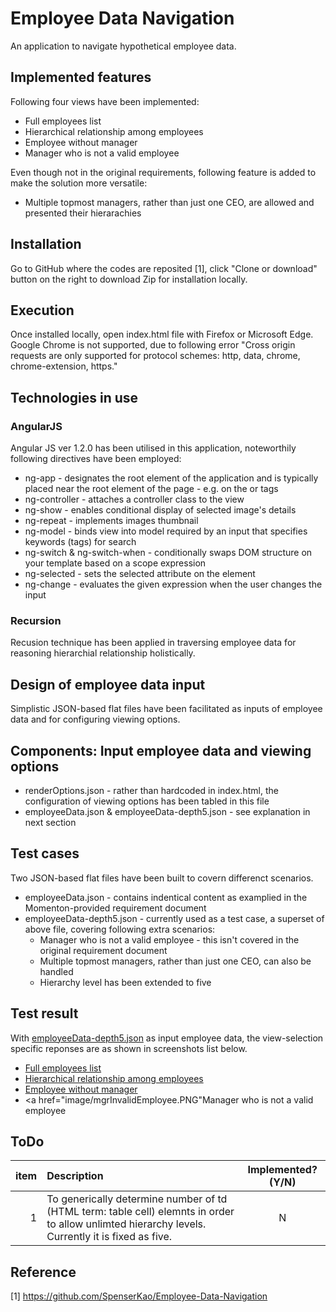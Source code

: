 # Employee Data Navigation
An application to navigate hypothetical employee data.

## Implemented features
Following four views have been implemented:
   - Full employees list
   - Hierarchical relationship among employees
   - Employee without manager
   - Manager who is not a valid employee

Even though not in the original requirements, following feature is added to make the solution more versatile:   
   - Multiple topmost managers, rather than just one CEO, are allowed and presented their hierarachies
   
## Installation
Go to GitHub where the codes are reposited [1], click "Clone or download" button on the right to download Zip for installation locally.

## Execution
Once installed locally, open index.html file with Firefox or Microsoft Edge.
Google Chrome is not supported, due to following error "Cross origin requests are only supported for protocol schemes: http, data, chrome, chrome-extension, https." 

## Technologies in use
### AngularJS
Angular JS ver 1.2.0 has been utilised in this application, noteworthily following directives have been employed:
   - ng-app - designates the root element of the application and is typically placed near the root element of the page - e.g. on the <body> or <html> tags
   - ng-controller - attaches a controller class to the view
   - ng-show - enables conditional display of selected image's details 
   - ng-repeat - implements images thumbnail
   - ng-model - binds view into model required by an input that specifies keywords (tags) for search
   - ng-switch & ng-switch-when - conditionally swaps DOM structure on your template based on a scope expression
   - ng-selected - sets the selected attribute on the element
   - ng-change - evaluates the given expression when the user changes the input

### Recursion
Recusion technique has been applied in traversing employee data for reasoning hierarchial relationship holistically.

## Design of employee data input
Simplistic JSON-based flat files have been facilitated as inputs of employee data and for configuring viewing options.

## Components: Input employee data and viewing options
   - renderOptions.json - rather than hardcoded in index.html, the configuration of viewing options has been tabled in this file
   - employeeData.json & employeeData-depth5.json - see explanation in next section 

## Test cases
Two JSON-based flat files have been built to covern differenct scenarios.
   - employeeData.json - contains indentical content as examplied in the Momenton-provided requirement document
   - employeeData-depth5.json - currently used as a test case, a superset of above file, covering following extra scenarios:
      - Manager who is not a valid employee - this isn't covered in the original requirement document
      - Multiple topmost managers, rather than just one CEO, can also be handled
      - Hierarchy level has been extended to five

## Test result
With <a href="employeeData-depth5.json">employeeData-depth5.json</a> as input employee data, the view-selection specific reponses are as shown in screenshots list below.<br/> 
   - <a href="image/fulllist.PNG">Full employees list</a> 
   - <a href="image/hierarchy.PNG">Hierarchical relationship among employees</a> 
   - <a href="image/employeeWithMgr.PNG">Employee without manager</a> 
   - <a href="image/mgrInvalidEmployee.PNG"Manager who is not a valid employee</a>

## ToDo
| item | Description | Implemented? (Y/N) |
| ---:|:-------------|:-----:|
|1| To generically determine number of td (HTML term: table cell) elemnts in order to allow unlimted hierarchy levels. Currently it is  fixed as five. | N |

## Reference
[1] https://github.com/SpenserKao/Employee-Data-Navigation<br/>
